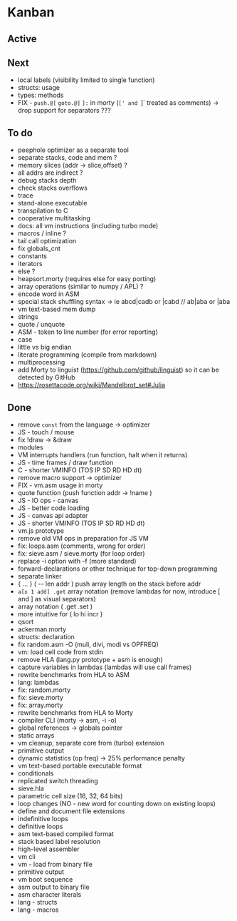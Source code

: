 # Kanban

## Active

## Next
- local labels (visibility limited to single function)
- structs: usage
- types: methods
- FIX - `push.@[` `goto.@]` `]:` in morty (`[' and `]` treated as comments) -> drop support for separators ???

## To do
- peephole optimizer as a separate tool
- separate stacks, code and mem ?
- memory slices (addr -> slice,offset) ?
- all addrs are indirect ?
- debug stacks depth
- check stacks overflows
- trace
- stand-alone executable
- transpilation to C
- cooperative multitasking
- docs: all vm instructions (including turbo mode)
- macros / inline ?
- tail call optimization
- fix globals_cnt
- constants
- iterators
- else ?
- heapsort.morty (requires else for easy porting)
- array operations (similar to numpy / APL) ?
- encode word in ASM
- special stack shuffling syntax -> ie abcd|cadb or |cabd // ab|aba or |aba
- vm text-based mem dump
- strings
- quote / unquote 
- ASM - token to line number (for error reporting)
- case
- little vs big endian
- literate programming (compile from markdown)
- multiprocessing
- add Morty to linguist (https://github.com/github/linguist) so it can be detected by GitHub
- https://rosettacode.org/wiki/Mandelbrot_set#Julia

## Done
- remove `const` from the language -> optimizer
- JS - touch / mouse
- fix !draw -> &draw
- modules
- VM interrupts handlers (run function, halt when it returns)
- JS - time frames / draw function
- C - shorter VMINFO (TOS IP SD RD HD dt)
- remove macro support -> optimizer
- FIX - vm.asm usage in morty
- quote function (push function addr -> !name )
- JS - IO ops - canvas
- JS - better code loading
- JS - canvas api adapter
- JS - shorter VMINFO (TOS IP SD RD HD dt)
- vm.js prototype
- remove old VM ops in preparation for JS VM
- fix: loops.asm (comments, wrong for order)
- fix: sieve.asm / sieve.morty (for loop order)
- replace -i option with -f (more standard)
- forward-declarations or other technique for top-down programming
- separate linker
- { ... } ( -- len addr ) push array length on the stack before addr
- `a[x 1 add] .get` array notation (remove lambdas for now, introduce [ and ] as visual separators)
- array notation ( .get .set )
- more intuitive for ( lo hi incr )
- qsort
- ackerman.morty
- structs: declaration
- fix random.asm -O (muli, divi, modi vs OPFREQ)
- vm: load cell code from stdin
- remove HLA (lang.py prototype + asm is enough)
- capture variables in lambdas (lambdas will use call frames)
- rewrite benchmarks from HLA to ASM
- lang: lambdas
- fix: random.morty
- fix: sieve.morty
- fix: array.morty
- rewrite benchmarks from HLA to Morty
- compiler CLI (morty -> asm, -i -o)
- global references -> globals pointer
- static arrays
- vm cleanup, separate core from (turbo) extension
- primitive output
- dynamic statistics (op freq) -> 25% performance penalty
- vm text-based portable executable format
- conditionals
- replicated switch threading
- sieve.hla
- parametric cell size (16, 32, 64 bits)
- loop changes (NO - new word for counting down on existing loops)
- define and document file extensions
- indefinitive loops
- definitive loops
- asm text-based compiled format
- stack based label resolution
- high-level assembler
- vm cli
- vm - load from binary file
- primitive output
- vm boot sequence
- asm output to binary file
- asm character literals
- lang - structs
- lang - macros

